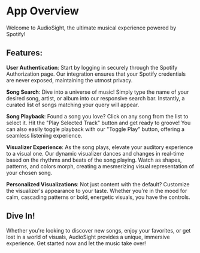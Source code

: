 # App Overview
Welcome to AudioSight, the ultimate musical experience powered by Spotify!

## Features:
**User Authentication**: Start by logging in securely through the Spotify Authorization page. Our integration ensures that your Spotify credentials are never exposed, maintaining the utmost privacy.

**Song Search**: Dive into a universe of music! Simply type the name of your desired song, artist, or album into our responsive search bar. Instantly, a curated list of songs matching your query will appear.

**Song Playback**: Found a song you love? Click on any song from the list to select it. Hit the "Play Selected Track" button and get ready to groove! You can also easily toggle playback with our "Toggle Play" button, offering a seamless listening experience.

**Visualizer Experience**: As the song plays, elevate your auditory experience to a visual one. Our dynamic visualizer dances and changes in real-time based on the rhythms and beats of the song playing. Watch as shapes, patterns, and colors morph, creating a mesmerizing visual representation of your chosen song.

**Personalized Visualizations**: Not just content with the default? Customize the visualizer's appearance to your taste. Whether you're in the mood for calm, cascading patterns or bold, energetic visuals, you have the controls.

## Dive In!
Whether you're looking to discover new songs, enjoy your favorites, or get lost in a world of visuals, AudioSight provides a unique, immersive experience. Get started now and let the music take over!


